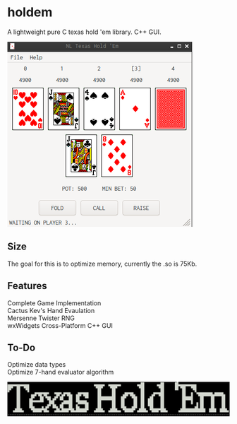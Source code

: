 # holdem
A lightweight pure C texas hold 'em library. C++ GUI.

![GUI](readme/gui_showcase.png)

## Size
The goal for this is to optimize memory, currently the .so is 75Kb.
## Features
Complete Game Implementation <br />
Cactus Kev's Hand Evaulation <br />
Mersenne Twister RNG <br />
wxWidgets Cross-Platform C++ GUI <br />

## To-Do
Optimize data types <br />
Optimize 7-hand evaluator algorithm

![Console Title](readme/console_showcase.png)
